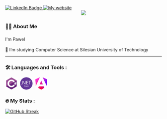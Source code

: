 <div>
  <a href = "https://www.linkedin.com/in/pawe%C5%82-w%C3%B3jcik-973b38235/">
    <img src="https://img.shields.io/badge/LinkedIn-blue?style=for-the-badge&logo=linkedin&logoColor=white" alt="LinkedIn Badge"/>
  </a>
  <a href="pwojcik.it" target="_blank">
    <img src="https://img.shields.io/badge/pwojcik.it-green?style=for-the-badge" alt="My website"/>
  </a>  
</div>

<div align="center">
  <img src="https://i.giphy.com/media/v1.Y2lkPTc5MGI3NjExZ3BlbGpuam9mdTlhcXlqYXV2c2hiN3U1c2ZudnF3dDZzcTkxNjgyZiZlcD12MV9pbnRlcm5hbF9naWZfYnlfaWQmY3Q9cw/Qo2dupDib32rkTY4hX/giphy.gif" width="300"/>
</div>

###

<h3 align="left">👩‍💻  About Me</h3>

###

<p align="left">I'm Pawel <br><br> 🔭 I’m studying Computer Science at Silesian University of Technology <br>

---
### :hammer_and_wrench: Languages and Tools :
<div>
   <img src="https://github.com/devicons/devicon/blob/master/icons/csharp/csharp-original.svg" title="Java" alt="Java" width="40" height="40"/>&nbsp;
   <img src="https://github.com/devicons/devicon/blob/master/icons/dotnetcore/dotnetcore-original.svg" title="Java" alt="Java" width="40" height="40"/>&nbsp;
   <img src="https://github.com/devicons/devicon/blob/master/icons/angular/angular-original.svg" title="Java" alt="Java" width="40" height="40"/>&nbsp;

</div>
  
  

### :fire: My Stats :

<a href="https://git.io/streak-stats"><img src="https://github-readme-streak-stats.herokuapp.com?user=Pawel-Wojc&theme=dark&hide_border=true" alt="GitHub Streak" /></a>

